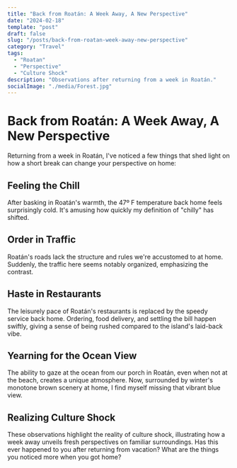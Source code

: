 ```yaml
---
title: "Back from Roatán: A Week Away, A New Perspective"
date: "2024-02-18"
template: "post"
draft: false
slug: "/posts/back-from-roatan-week-away-new-perspective"
category: "Travel"
tags:
  - "Roatan"
  - "Perspective"
  - "Culture Shock"
description: "Observations after returning from a week in Roatán."
socialImage: "./media/Forest.jpg"
---
```


# Back from Roatán: A Week Away, A New Perspective

Returning from a week in Roatán, I've noticed a few things that shed light on how a short break can change your perspective on home:

## Feeling the Chill

After basking in Roatán's warmth, the 47º F temperature back home feels surprisingly cold. It's amusing how quickly my definition of "chilly" has shifted.

## Order in Traffic

Roatán's roads lack the structure and rules we're accustomed to at home. Suddenly, the traffic here seems notably organized, emphasizing the contrast.

## Haste in Restaurants

The leisurely pace of Roatán's restaurants is replaced by the speedy service back home. Ordering, food delivery, and settling the bill happen swiftly, giving a sense of being rushed compared to the island's laid-back vibe.

## Yearning for the Ocean View

The ability to gaze at the ocean from our porch in Roatán, even when not at the beach, creates a unique atmosphere. Now, surrounded by winter's monotone brown scenery at home, I find myself missing that vibrant blue view.

## Realizing Culture Shock

These observations highlight the reality of culture shock, illustrating how a week away unveils fresh perspectives on familiar surroundings. Has this ever happened to you after returning from vacation? What are the things you noticed more when you got home?
